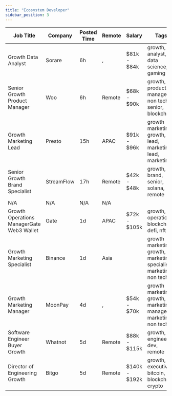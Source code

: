 ```yaml
---
title: "Ecosystem Developer"
sidebar_position: 3
---
```


| Job Title | Company | Posted Time | Remote | Salary | Tags | Apply Link |
|-----------|---------|-------------|--------|--------|------|------------|
| Growth Data Analyst | Sorare | 6h | , | $81k - $84k | growth, analyst, data science, gaming | [Apply](https://web3.career/growth-data-analyst-sorare/103294) |
| Senior Growth Product Manager | Woo | 6h | Remote | $68k - $90k | growth, product manager, non tech, senior, blockchain | [Apply](https://web3.career/senior-growth-product-manager-woo/95664) |
| Growth Marketing Lead | Presto | 15h | APAC | $91k - $96k | growth marketing, growth, lead, marketing lead, marketing | [Apply](https://web3.career/growth-marketing-lead-presto/103246) |
| Senior Growth Brand Specialist | StreamFlow | 17h | Remote | $42k - $48k | growth, brand, senior, solana, remote | [Apply](https://web3.career/senior-growth-brand-specialist-streamflow/103241) |
| N/A | N/A | N/A | N/A |  |  | [Apply](https://web3.career/metana) |
| Growth Operations ManagerGate Web3 Wallet | Gate | 1d | APAC | $72k - $105k | growth, operations, blockchain, defi, nft | [Apply](https://web3.career/growth-operations-manager-gate-web3-wallet-gate-io/103170) |
| Growth Marketing Specialist | Binance | 1d | Asia |  | growth marketing, growth, marketing specialist, marketing, non tech | [Apply](https://web3.career/growth-marketing-specialist-binance/103159) |
| Growth Marketing Manager | MoonPay | 4d | , | $54k - $70k | growth marketing, growth, marketing manager, marketing, non tech | [Apply](https://web3.career/growth-marketing-manager-moonpay/103085) |
| Software Engineer Buyer Growth | Whatnot | 5d | Remote | $88k - $115k | growth, engineer, dev, remote | [Apply](https://web3.career/software-engineer-buyer-growth-whatnot/103001) |
| Director of Engineering Growth | Bitgo | 5d | Remote | $140k - $192k | growth, executive, bitcoin, blockchain, crypto | [Apply](https://web3.career/director-of-engineering-growth-bitgo/102966) |
